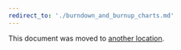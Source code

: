 ```yaml
---
redirect_to: './burndown_and_burnup_charts.md'
---
```


This document was moved to [another location](./burndown_and_burnup_charts.md).
